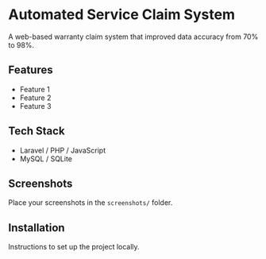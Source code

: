 # Automated Service Claim System

A web-based warranty claim system that improved data accuracy from 70% to 98%.

## Features
- Feature 1
- Feature 2
- Feature 3

## Tech Stack
- Laravel / PHP / JavaScript
- MySQL / SQLite

## Screenshots
Place your screenshots in the `screenshots/` folder.

## Installation
Instructions to set up the project locally.

